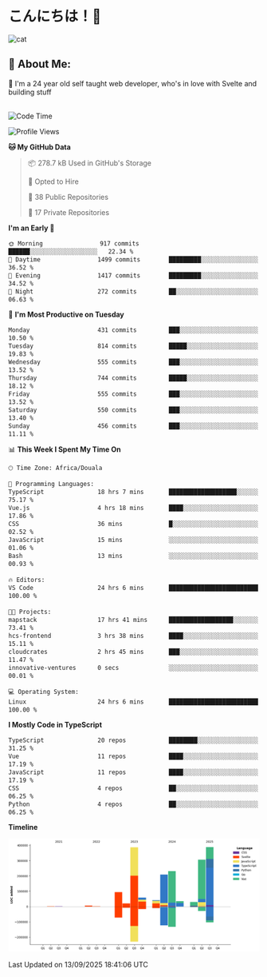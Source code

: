 

# こんにちは！🙂  
![cat](https://github.com/michaelnji/michaelnji/assets/73862378/606e99e9-2c18-4853-8722-991e4af8eae6)

## 💫 About Me:
🙂 I'm a 24 year old self taught web developer, who's in love with Svelte and building stuff <br><br>

<!--START_SECTION:waka-->
![Code Time](http://img.shields.io/badge/Code%20Time-1%2C387%20hrs%2043%20mins-blue)

![Profile Views](http://img.shields.io/badge/Profile%20Views-0-blue)

**🐱 My GitHub Data** 

> 📦 278.7 kB Used in GitHub's Storage 
 > 
> 💼 Opted to Hire
 > 
> 📜 38 Public Repositories 
 > 
> 🔑 17 Private Repositories 
 > 
**I'm an Early 🐤** 

```text
🌞 Morning                917 commits         ██████░░░░░░░░░░░░░░░░░░░   22.34 % 
🌆 Daytime                1499 commits        █████████░░░░░░░░░░░░░░░░   36.52 % 
🌃 Evening                1417 commits        █████████░░░░░░░░░░░░░░░░   34.52 % 
🌙 Night                  272 commits         ██░░░░░░░░░░░░░░░░░░░░░░░   06.63 % 
```
📅 **I'm Most Productive on Tuesday** 

```text
Monday                   431 commits         ███░░░░░░░░░░░░░░░░░░░░░░   10.50 % 
Tuesday                  814 commits         █████░░░░░░░░░░░░░░░░░░░░   19.83 % 
Wednesday                555 commits         ███░░░░░░░░░░░░░░░░░░░░░░   13.52 % 
Thursday                 744 commits         █████░░░░░░░░░░░░░░░░░░░░   18.12 % 
Friday                   555 commits         ███░░░░░░░░░░░░░░░░░░░░░░   13.52 % 
Saturday                 550 commits         ███░░░░░░░░░░░░░░░░░░░░░░   13.40 % 
Sunday                   456 commits         ███░░░░░░░░░░░░░░░░░░░░░░   11.11 % 
```


📊 **This Week I Spent My Time On** 

```text
🕑︎ Time Zone: Africa/Douala

💬 Programming Languages: 
TypeScript               18 hrs 7 mins       ███████████████████░░░░░░   75.17 % 
Vue.js                   4 hrs 18 mins       ████░░░░░░░░░░░░░░░░░░░░░   17.86 % 
CSS                      36 mins             █░░░░░░░░░░░░░░░░░░░░░░░░   02.52 % 
JavaScript               15 mins             ░░░░░░░░░░░░░░░░░░░░░░░░░   01.06 % 
Bash                     13 mins             ░░░░░░░░░░░░░░░░░░░░░░░░░   00.93 % 

🔥 Editors: 
VS Code                  24 hrs 6 mins       █████████████████████████   100.00 % 

🐱‍💻 Projects: 
mapstack                 17 hrs 41 mins      ██████████████████░░░░░░░   73.41 % 
hcs-frontend             3 hrs 38 mins       ████░░░░░░░░░░░░░░░░░░░░░   15.11 % 
cloudcrates              2 hrs 45 mins       ███░░░░░░░░░░░░░░░░░░░░░░   11.47 % 
innovative-ventures      0 secs              ░░░░░░░░░░░░░░░░░░░░░░░░░   00.01 % 

💻 Operating System: 
Linux                    24 hrs 6 mins       █████████████████████████   100.00 % 
```

**I Mostly Code in TypeScript** 

```text
TypeScript               20 repos            ████████░░░░░░░░░░░░░░░░░   31.25 % 
Vue                      11 repos            ████░░░░░░░░░░░░░░░░░░░░░   17.19 % 
JavaScript               11 repos            ████░░░░░░░░░░░░░░░░░░░░░   17.19 % 
CSS                      4 repos             ██░░░░░░░░░░░░░░░░░░░░░░░   06.25 % 
Python                   4 repos             ██░░░░░░░░░░░░░░░░░░░░░░░   06.25 % 
```



**Timeline**

![Lines of Code chart](https://raw.githubusercontent.com/michaelnji/michaelnji/main/assets/bar_graph.png)


 Last Updated on 13/09/2025 18:41:06 UTC
<!--END_SECTION:waka-->
